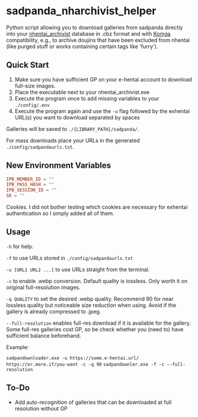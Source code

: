 # sadpanda_nharchivist_helper
Python script allowing you to download galleries from sadpanda directly into your [nhentai_archivist](https://github.com/9-FS/nhentai_archivist) database in .cbz format and with [Komga](https://komga.org/) compatibility, e.g., to archive doujins that have been excluded from nhentai (like purged stuff or works containing certain tags like 'furry').

## Quick Start

1. Make sure you have sufficient GP on your e-hentai account to download full-size images.
2. Place the executable next to your nhentai_archivist.exe
3. Execute the program once to add missing variables to your `./config/.env`
4. Execute the program again and use the `-u` flag followed by the exhentai URL(s) you want to download separated by spaces

Galleries will be saved to `./{LIBRARY_PATH}/sadpanda/`.

For mass downloads place your URLs in the generated `./config/sadpandaurls.txt`.

## New Environment Variables
```TOML
IPB_MEMBER_ID = ""
IPB_PASS_HASH = ""
IPB_SESSION_ID = ""
SK = ""
```
Cookies. I did not bother testing which cookies are necessary for exhentai authentication so I simply added all of them.

## Usage

`-h` for help.

`-f` to use URLs stored in `./config/sadpandaurls.txt`

`-u [URL1 URL2 ...]` to use URLs straight from the terminal.

`-c` to enable .webp conversion. Default quality is lossless. Only worth it on original full-resolution images.

`-q QUALITY` to set the desired .webp quality. Recommend 90 for near lossless quality but noticeable size reduction when using. Avoid if the gallery is already compressed to .jpeg.

`--full-resolution` enables full-res download if it is available for the gallery. Some full-res galleries cost GP, so be check whether you (need to) have sufficient balance beforehand.

Example:

`sadpandownloader.exe -u https://some.e-hentai.url/ https://or.more.if/you-want -c -q 90`
`sadpandownler.exe -f -c --full-resolution`

## To-Do

- Add auto-recognition of galleries that can be downloaded at full resolution without GP